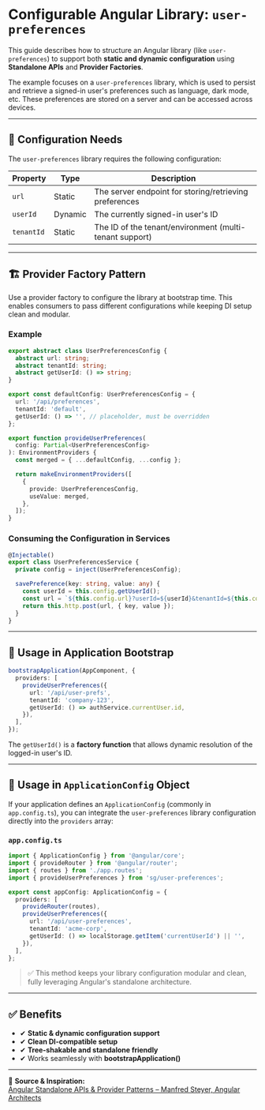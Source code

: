 # Configurable Angular Library: `user-preferences`

This guide describes how to structure an Angular library (like `user-preferences`) to support both **static and dynamic configuration** using **Standalone APIs** and **Provider Factories**.

The example focuses on a `user-preferences` library, which is used to persist and retrieve a signed-in user's preferences such as language, dark mode, etc. These preferences are stored on a server and can be accessed across devices.

---

## 🧩 Configuration Needs

The `user-preferences` library requires the following configuration:

| Property  | Type       | Description                                                  |
|-----------|------------|--------------------------------------------------------------|
| `url`     | Static     | The server endpoint for storing/retrieving preferences       |
| `userId`  | Dynamic    | The currently signed-in user's ID                            |
| `tenantId`| Static     | The ID of the tenant/environment (multi-tenant support)      |

---

## 🏗 Provider Factory Pattern

Use a provider factory to configure the library at bootstrap time. This enables consumers to pass different configurations while keeping DI setup clean and modular.

### Example

```ts
export abstract class UserPreferencesConfig {
  abstract url: string;
  abstract tenantId: string;
  abstract getUserId: () => string;
}

export const defaultConfig: UserPreferencesConfig = {
  url: '/api/preferences',
  tenantId: 'default',
  getUserId: () => '', // placeholder, must be overridden
};

export function provideUserPreferences(
  config: Partial<UserPreferencesConfig>
): EnvironmentProviders {
  const merged = { ...defaultConfig, ...config };

  return makeEnvironmentProviders([
    {
      provide: UserPreferencesConfig,
      useValue: merged,
    },
  ]);
}
```

### Consuming the Configuration in Services

```ts
@Injectable()
export class UserPreferencesService {
  private config = inject(UserPreferencesConfig);

  savePreference(key: string, value: any) {
    const userId = this.config.getUserId();
    const url = `${this.config.url}?userId=${userId}&tenantId=${this.config.tenantId}`;
    return this.http.post(url, { key, value });
  }
}
```

---

## 🔌 Usage in Application Bootstrap

```ts
bootstrapApplication(AppComponent, {
  providers: [
    provideUserPreferences({
      url: '/api/user-prefs',
      tenantId: 'company-123',
      getUserId: () => authService.currentUser.id,
    }),
  ],
});
```

The `getUserId()` is a **factory function** that allows dynamic resolution of the logged-in user's ID.

---

## 🔌 Usage in `ApplicationConfig` Object

If your application defines an `ApplicationConfig` (commonly in `app.config.ts`), you can integrate the `user-preferences` library configuration directly into the `providers` array:

### `app.config.ts`

```ts
import { ApplicationConfig } from '@angular/core';
import { provideRouter } from '@angular/router';
import { routes } from './app.routes';
import { provideUserPreferences } from 'sg/user-preferences';

export const appConfig: ApplicationConfig = {
  providers: [
    provideRouter(routes),
    provideUserPreferences({
      url: '/api/user-preferences',
      tenantId: 'acme-corp',
      getUserId: () => localStorage.getItem('currentUserId') || '',
    }),
  ],
};
```

> ✅ This method keeps your library configuration modular and clean, fully leveraging Angular's standalone architecture.

---

## ✅ Benefits

- ✔ **Static & dynamic configuration support**
- ✔ **Clean DI-compatible setup**
- ✔ **Tree-shakable and standalone friendly**
- ✔ Works seamlessly with **bootstrapApplication()**

---

📖 **Source & Inspiration:**  
[Angular Standalone APIs & Provider Patterns – Manfred Steyer, Angular Architects](https://www.angulararchitects.io/blog/patterns-for-custom-standalone-apis-in-angular/)

